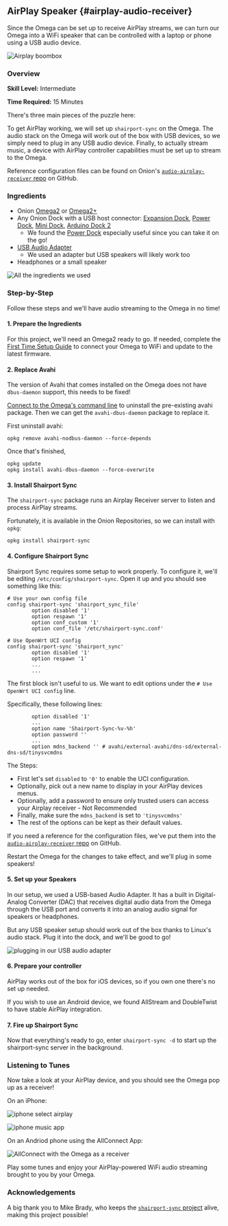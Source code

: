 ## AirPlay Speaker {#airplay-audio-receiver}

Since the Omega can be set up to receive AirPlay streams, we can turn our Omega into a WiFi speaker that can be controlled with a laptop or phone using a USB audio device.

![Airplay boombox](./img/airplay-receiver-dope.png)


### Overview

**Skill Level:** Intermediate

**Time Required:** 15 Minutes

There's three main pieces of the puzzle here:

To get AirPlay working, we will set up `shairport-sync` on the Omega. The audio stack on the Omega will work out of the box with USB devices, so we simply need to plug in any USB audio device. Finally, to actually stream music, a device with AirPlay controller capabilities must be set up to stream to the Omega.

Reference configuration files can be found on Onion's [`audio-airplay-receiver` repo](https://github.com/OnionIoT/audio-airplay-receiver) on GitHub.

### Ingredients

* Onion [Omega2](https://onion.io/store/omega2/) or [Omega2+](https://onion.io/store/omega2p/)
* Any Onion Dock with a USB host connector: [Expansion Dock](https://onion.io/store/expansion-dock/), [Power Dock](https://onion.io/store/power-dock/), [Mini Dock](https://onion.io/store/mini-dock/), [Arduino Dock 2](https://onion.io/store/arduino-dock-r2/)
	* We found the [Power Dock](https://onion.io/store/power-dock/) especially useful since you can take it on the go!
* [USB Audio Adapter](https://www.amazon.com/gp/product/B00KAE2L1C/ref=as_li_tl?ie=UTF8&tag=onion0e-20&camp=1789&creative=9325&linkCode=as2&creativeASIN=B00KAE2L1C&linkId=27da945dc3b2c78c984e27b1b4054c8a)
	* We used an adapter but USB speakers will likely work too
* Headphones or a small speaker


![All the ingredients we used](./img/airplay-receiver-ingredients.jpg)

### Step-by-Step

Follow these steps and we'll have audio streaming to the Omega in no time!

#### 1. Prepare the Ingredients

For this project, we'll need an Omega2 ready to go. If needed, complete the [First Time Setup Guide](https://docs.onion.io/omega2-docs/first-time-setup.html) to connect your Omega to WiFi and update to the latest firmware.


#### 2. Replace Avahi

The version of Avahi that comes installed on the Omega does not have `dbus-daemon` support, this needs to be fixed!

[Connect to the Omega's command line](https://docs.onion.io/omega2-docs/connecting-to-the-omega-terminal.html#connecting-to-the-omega-terminal) to uninstall the pre-existing avahi package. Then we can get the `avahi-dbus-daemon` package to replace it.

First uninstall avahi:
```
opkg remove avahi-nodbus-daemon --force-depends
```

Once that's finished,

```
opkg update
opkg install avahi-dbus-daemon --force-overwrite
```

#### 3. Install Shairport Sync

The `shairport-sync` package runs an Airplay Receiver server to listen and process AirPlay streams.

Fortunately, it is available in the Onion Repositories, so we can install with `opkg`:

```
opkg install shairport-sync
```

#### 4. Configure Shairport Sync

Shairport Sync requires some setup to work properly. To configure it, we'll be editing `/etc/config/shairport-sync`. Open it up and you should see something like this:

```
# Use your own config file
config shairport-sync 'shairport_sync_file'
        option disabled '1'
        option respawn '1'
        option conf_custom '1'
        option conf_file '/etc/shairport-sync.conf'

# Use OpenWrt UCI config
config shairport-sync 'shairport_sync'
        option disabled '1'
        option respawn '1'
        ...
        ...
```

The first block isn't useful to us. We want to edit options under the `# Use OpenWrt UCI config` line.

Specifically, these following lines:

```
        option disabled '1'
        ...
        option name 'Shairport-Sync-%v-%h'
        option password ''
        ...
        option mdns_backend '' # avahi/external-avahi/dns-sd/external-dns-sd/tinysvcmdns
```

The Steps:

* First let's set `disabled` to `'0'` to enable the UCI configuration.
* Optionally, pick out a new name to display in your AirPlay devices menus.
* Optionally, add a password to ensure only trusted users can access your Airplay receiver - Not Recommended
* Finally, make sure the `mdns_backend` is set to `'tinysvcmdns'`
* The rest of the options can be kept as their default values.

If you need a reference for the configuration files, we've put them into the [`audio-airplay-receiver` repo](https://github.com/OnionIoT/audio-airplay-receiver) on GitHub.

Restart the Omega for the changes to take effect, and we'll plug in some speakers!

#### 5. Set up your Speakers

In our setup, we used a USB-based Audio Adapter. It has a built in Digital-Analog Converter (DAC) that receives digital audio data from the Omega through the USB port and converts it into an analog audio signal for speakers or headphones.

But any USB speaker setup should work out of the box thanks to Linux's audio stack. Plug it into the dock, and we'll be good to go!

![plugging in our USB audio adapter](./img/airplay-receiver-usb-insert.jpg)


#### 6. Prepare your controller

AirPlay works out of the box for iOS devices, so if you own one there's no set up needed.

If you wish to use an Android device, we found AllStream and DoubleTwist to have stable AirPlay integration.


#### 7. Fire up Shairport Sync

Now that everything's ready to go, enter `shairport-sync -d` to start up the shairport-sync server in the background.

### Listening to Tunes

Now take a look at your AirPlay device, and you should see the Omega pop up as a receiver!

On an iPhone:

![iphone select airplay](./img/airplay-receiver-iphone-0.png)

![iphone music app](./img/airplay-receiver-iphone-1.png)

On an Andriod phone using the AllConnect App:

![AllConnect with the Omega as a receiver](./img/airplay-receiver-android-app.png)

Play some tunes and enjoy your AirPlay-powered WiFi audio streaming brought to you by your Omega.

### Acknowledgements

A big thank you to Mike Brady, who keeps the [`shairport-sync` project](https://github.com/mikebrady/shairport-sync) alive, making this project possible!
